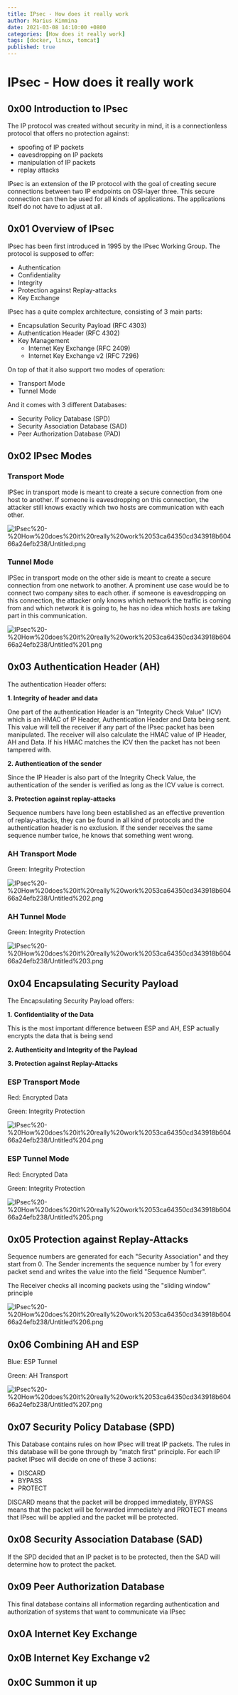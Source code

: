 ```yaml
---
title: IPsec - How does it really work
author: Marius Kimmina
date: 2021-03-08 14:10:00 +0800
categories: [How does it really work]
tags: [docker, linux, tomcat]
published: true
---
```


# IPsec - How does it really work

## 0x00 Introduction to IPsec

The IP protocol was created without security in mind, it is a connectionless protocol that offers no protection against:

- spoofing of IP packets
- eavesdropping on IP packets
- manipulation of IP packets
- replay attacks

IPsec is an extension of the IP protocol with the goal of creating secure connections between two IP endpoints on OSI-layer three. This secure connection can then be used for all kinds of applications. The applications itself do not have to adjust at all.

## 0x01 Overview of IPsec

IPsec has been first introduced in 1995 by the IPsec Working Group.
The protocol is supposed to offer:

- Authentication
- Confidentiality
- Integrity
- Protection against Replay-attacks
- Key Exchange

IPsec has a quite complex architecture, consisting of 3 main parts:

- Encapsulation Security Payload (RFC 4303)
- Authentication Header (RFC 4302)
- Key Management
    - Internet Key Exchange (RFC 2409)
    - Internet Key Exchange v2 (RFC 7296)

On top of that it also support two modes of operation:

- Transport Mode
- Tunnel Mode

And it comes with 3 different Databases:

- Security Policy Database (SPD)
- Security Association Database (SAD)
- Peer Authorization Database (PAD)

## 0x02 IPsec Modes

### Transport Mode

IPSec in transport mode is meant to create a secure connection from one host to another.
If someone is eavesdropping on this connection, the attacker still knows exactly which two hosts are communication with each other.

![IPsec%20-%20How%20does%20it%20really%20work%2053ca64350cd343918b60466a24efb238/Untitled.png](IPsec%20-%20How%20does%20it%20really%20work%2053ca64350cd343918b60466a24efb238/Untitled.png)

### Tunnel Mode

IPSec in transport mode on the other side is meant to create a secure connection from one network to another. A prominent use case would be to connect two company sites to each other.
if someone is eavesdropping on this connection, the attacker only knows which network the traffic is coming from and which network it is going to, he has no idea which hosts are taking part in this communication.

![IPsec%20-%20How%20does%20it%20really%20work%2053ca64350cd343918b60466a24efb238/Untitled%201.png](IPsec%20-%20How%20does%20it%20really%20work%2053ca64350cd343918b60466a24efb238/Untitled%201.png)

## 0x03 Authentication Header (AH)

The authentication Header offers:

**1. Integrity of header and data**

One part of the authentication Header is an "Integrity Check Value" (ICV) which is an HMAC of IP Header, Authentication Header and Data being sent. This value will tell the receiver if any part of the IPsec packet has been manipulated.
The receiver will also calculate the HMAC value of IP Header, AH and Data. If his HMAC matches the ICV then the packet has not been tampered with.

**2. Authentication of the sender**

Since the IP Header is also part of the Integrity Check Value, the authentication of the sender is verified as long as the ICV value is correct.

**3. Protection against replay-attacks**

Sequence numbers have long been established as an effective prevention of replay-attacks, they can be found in all kind of protocols and the authentication header is no exclusion. If the sender receives the same sequence number twice, he knows that something went wrong.

### AH Transport Mode

Green: Integrity Protection

![IPsec%20-%20How%20does%20it%20really%20work%2053ca64350cd343918b60466a24efb238/Untitled%202.png](IPsec%20-%20How%20does%20it%20really%20work%2053ca64350cd343918b60466a24efb238/Untitled%202.png)

### AH Tunnel Mode

Green: Integrity Protection

![IPsec%20-%20How%20does%20it%20really%20work%2053ca64350cd343918b60466a24efb238/Untitled%203.png](IPsec%20-%20How%20does%20it%20really%20work%2053ca64350cd343918b60466a24efb238/Untitled%203.png)

## 0x04 Encapsulating Security Payload

The Encapsulating Security Payload offers:

**1.** **Confidentiality of the Data**

This is the most important difference between ESP and AH, ESP actually encrypts the data that is being send

**2. Authenticity and Integrity of the Payload**

**3. Protection against Replay-Attacks**

### ESP Transport Mode

Red: Encrypted Data

Green: Integrity Protection

![IPsec%20-%20How%20does%20it%20really%20work%2053ca64350cd343918b60466a24efb238/Untitled%204.png](IPsec%20-%20How%20does%20it%20really%20work%2053ca64350cd343918b60466a24efb238/Untitled%204.png)

### ESP Tunnel Mode

Red: Encrypted Data

Green: Integrity Protection

![IPsec%20-%20How%20does%20it%20really%20work%2053ca64350cd343918b60466a24efb238/Untitled%205.png](IPsec%20-%20How%20does%20it%20really%20work%2053ca64350cd343918b60466a24efb238/Untitled%205.png)

## 0x05 Protection against Replay-Attacks

Sequence numbers are generated for each "Security Association" and they start from 0.
The Sender increments the sequence number by 1 for every packet send and writes the value into the field "Sequence Number".

The Receiver checks all incoming packets using the "sliding window" principle

![IPsec%20-%20How%20does%20it%20really%20work%2053ca64350cd343918b60466a24efb238/Untitled%206.png](IPsec%20-%20How%20does%20it%20really%20work%2053ca64350cd343918b60466a24efb238/Untitled%206.png)

## 0x06 Combining AH and ESP

Blue: ESP Tunnel

Green: AH Transport

![IPsec%20-%20How%20does%20it%20really%20work%2053ca64350cd343918b60466a24efb238/Untitled%207.png](IPsec%20-%20How%20does%20it%20really%20work%2053ca64350cd343918b60466a24efb238/Untitled%207.png)

## 0x07 Security Policy Database (SPD)

This Database contains rules on how IPsec will treat IP packets. The rules in this database will be gone through by "match first" principle. For each IP packet IPsec will decide on one of these 3 actions:

- DISCARD
- BYPASS
- PROTECT

DISCARD means that the packet will be dropped immediately, BYPASS means that the packet will be forwarded immediately and PROTECT means that IPsec will be applied and the packet will be protected.

## 0x08 Security Association Database (SAD)

If the SPD decided that an IP packet is to be protected, then the SAD will determine how to protect the packet.

## 0x09 Peer Authorization Database

This final database contains all information regarding authentication and authorization of systems that want to communicate via IPsec

## 0x0A Internet Key Exchange

## 0x0B Internet Key Exchange v2

## 0x0C Summon it up